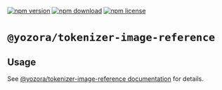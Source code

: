 [![npm version](https://img.shields.io/npm/v/@yozora/tokenizer-image-reference.svg)](https://www.npmjs.com/package/@yozora/tokenizer-image-reference)
[![npm download](https://img.shields.io/npm/dm/@yozora/tokenizer-image-reference.svg)](https://www.npmjs.com/package/@yozora/tokenizer-image-reference)
[![npm license](https://img.shields.io/npm/l/@yozora/tokenizer-image-reference.svg)](https://www.npmjs.com/package/@yozora/tokenizer-image-reference)


# `@yozora/tokenizer-image-reference`


## Usage

  See [@yozora/tokenizer-image-reference documentation](https://yozora.guanghechen.com/docs/package/tokenizer-image-reference) for details.
